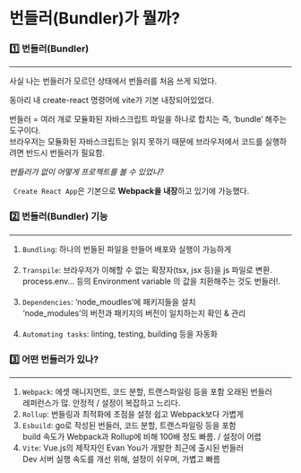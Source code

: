 # 번들러(Bundler)가 뭘까? 

### 1️⃣ 번들러(Bundler)
<hr/>
사실 나는 번들러가 모르던 상태에서 번들러를 처음 쓰게 되었다. 

동아리 내 create-react 명령어에 vite가 기본 내장되어있었다. 

번들러 = 여러 개로 모듈화된 자바스크립트 파일을 하나로 합치는 즉, ‘bundle’ 해주는 도구이다. 
<br>
브라우저는 모듈화된 자바스크립트는 읽지 못하기 때문에 브라우저에서 코드를 실행하려면 반드시 번들러가 필요함. 

*번들러가 없이 어떻게 프로젝트를 볼 수 있었나?*

` Create React App`은 기본으로 **Webpack을 내장**하고 있기에 가능했다.

### 2️⃣ 번들러(Bundler) 기능 
<hr/>

1. `Bundling`: 하나의 번들된 파일을 만들어 배포와 실행이 가능하게<br><br>
2. `Transpile`: 브라우저가 이해할 수 없는 확장자(tsx, jsx 등)을 js 파일로 변환. <br> process.env… 등의 Environment variable 의 값을 치환해주는 것도 번들러!.<br><br>
3. `Dependencies`: ‘node_moudles’에 패키지들을 설치<br>‘node_modules’의 버전과 패키지의 버전이 일치하는지 확인 & 관리<br><br>
4. `Automating tasks`: linting, testing, building 등을 자동화

### 3️⃣ 어떤 번들러가 있나?
<hr/>

1. `Webpack`: 에셋 매니지먼트, 코드 분할, 트랜스파일링 등을 포함 오래된 번들러
<br> 레퍼런스가 많. 안정적 / 설정이 복잡하고 느리다.
2. `Rollup`: 번들링과 최적화에 초점을 설정 쉽고 Webpack보다 가볍게
3. `Esbuild`: go로 작성된 번들러, 코드 분할, 트랜스파일링 등을 포함<br> build 속도가 Webpack과 Rollup에 비해 100배 정도 빠름. / 설정이 어렵
4. `Vite`: Vue.js의 제작자인 Evan You가 개발한 최근에 출시된 번들러<br> Dev 서버 실행 속도를 개선 위해, 설정이 쉬우며, 가볍고 빠름
